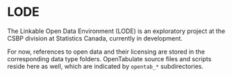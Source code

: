 # LODE

The Linkable Open Data Environment (LODE) is an exploratory project at the CSBP division at Statistics Canada, currently in development.

For now, references to open data and their licensing are stored in the corresponding data type folders. OpenTabulate source files and scripts reside here as well, which are indicated by `opentab_*` subdirectories.
